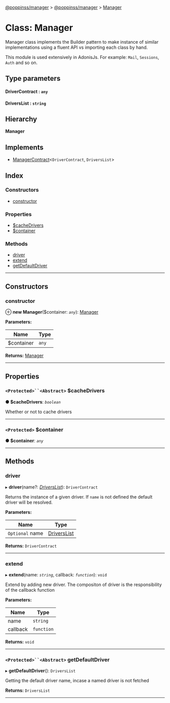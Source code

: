 [@poppinss/manager](../README.md) > [@poppinss/manager](../modules/_poppinss_manager.md) > [Manager](../classes/_poppinss_manager.manager.md)

# Class: Manager

Manager class implements the Builder pattern to make instance of similar implementations using a fluent API vs importing each class by hand.

This module is used extensively in AdonisJs. For example: `Mail`, `Sessions`, `Auth` and so on.

## Type parameters
#### DriverContract :  `any`
#### DriversList :  `string`
## Hierarchy

**Manager**

## Implements

* [ManagerContract](../interfaces/_poppinss_manager.managercontract.md)<`DriverContract`, `DriversList`>

## Index

### Constructors

* [constructor](_poppinss_manager.manager.md#constructor)

### Properties

* [$cacheDrivers](_poppinss_manager.manager.md#_cachedrivers)
* [$container](_poppinss_manager.manager.md#_container)

### Methods

* [driver](_poppinss_manager.manager.md#driver)
* [extend](_poppinss_manager.manager.md#extend)
* [getDefaultDriver](_poppinss_manager.manager.md#getdefaultdriver)

---

## Constructors

<a id="constructor"></a>

###  constructor

⊕ **new Manager**($container: *`any`*): [Manager](_poppinss_manager.manager.md)

**Parameters:**

| Name | Type |
| ------ | ------ |
| $container | `any` |

**Returns:** [Manager](_poppinss_manager.manager.md)

___

## Properties

<a id="_cachedrivers"></a>

### `<Protected>``<Abstract>` $cacheDrivers

**● $cacheDrivers**: *`boolean`*

Whether or not to cache drivers

___
<a id="_container"></a>

### `<Protected>` $container

**● $container**: *`any`*

___

## Methods

<a id="driver"></a>

###  driver

▸ **driver**(name?: *[DriversList]()*): `DriverContract`

Returns the instance of a given driver. If `name` is not defined the default driver will be resolved.

**Parameters:**

| Name | Type |
| ------ | ------ |
| `Optional` name | [DriversList]() |

**Returns:** `DriverContract`

___
<a id="extend"></a>

###  extend

▸ **extend**(name: *`string`*, callback: *`function`*): `void`

Extend by adding new driver. The compositon of driver is the responsibility of the callback function

**Parameters:**

| Name | Type |
| ------ | ------ |
| name | `string` |
| callback | `function` |

**Returns:** `void`

___
<a id="getdefaultdriver"></a>

### `<Protected>``<Abstract>` getDefaultDriver

▸ **getDefaultDriver**(): `DriversList`

Getting the default driver name, incase a named driver is not fetched

**Returns:** `DriversList`

___


